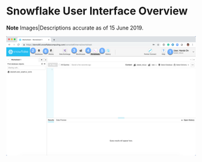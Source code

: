 # Snowflake User Interface Overview

**Note** Images|Descriptions accurate as of 15 June 2019.


![alt-text](./images/Main-UI.png)
